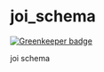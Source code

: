 # joi_schema

[![Greenkeeper badge](https://badges.greenkeeper.io/AlfieriChou/joi_schema.svg)](https://greenkeeper.io/)

joi schema 
